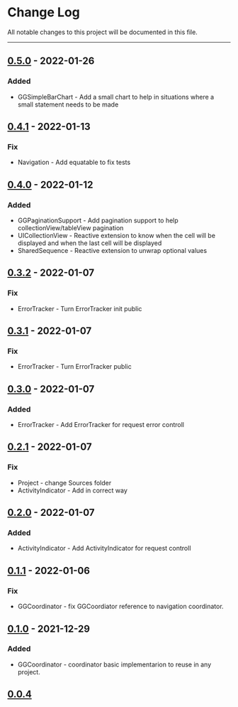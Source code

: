 # Change Log
All notable changes to this project will be documented in this file.

---

## [0.5.0](https://github.com/AnTonhoLAB/GGDevelopmentKit/releases/tag/0.5.0) - 2022-01-26
### Added
- GGSimpleBarChart - Add a small chart to help in situations where a small statement needs to be made

## [0.4.1](https://github.com/AnTonhoLAB/GGDevelopmentKit/releases/tag/0.4.1) - 2022-01-13
### Fix
- Navigation - Add equatable to fix tests 

## [0.4.0](https://github.com/AnTonhoLAB/GGDevelopmentKit/releases/tag/0.4.0) - 2022-01-12
### Added
- GGPaginationSupport - Add pagination support to help collectionView/tableView pagination
- UICollectionView - Reactive extension to know when the cell will be displayed and when the last cell will be displayed
- SharedSequence - Reactive extension to unwrap optional values

## [0.3.2](https://github.com/AnTonhoLAB/GGDevelopmentKit/releases/tag/0.3.2) - 2022-01-07
### Fix
- ErrorTracker - Turn ErrorTracker init public

## [0.3.1](https://github.com/AnTonhoLAB/GGDevelopmentKit/releases/tag/0.3.1) - 2022-01-07
### Fix
- ErrorTracker - Turn ErrorTracker public

## [0.3.0](https://github.com/AnTonhoLAB/GGDevelopmentKit/releases/tag/0.3.0) - 2022-01-07
### Added
- ErrorTracker - Add ErrorTracker for request error controll

## [0.2.1](https://github.com/AnTonhoLAB/GGDevelopmentKit/releases/tag/0.2.1) - 2022-01-07
### Fix
- Project - change Sources folder
- ActivityIndicator - Add in correct way

## [0.2.0](https://github.com/AnTonhoLAB/GGDevelopmentKit/releases/tag/0.2.0) - 2022-01-07
### Added
- ActivityIndicator - Add ActivityIndicator for request controll

## [0.1.1](https://github.com/AnTonhoLAB/GGDevelopmentKit/releases/tag/0.1.1) - 2022-01-06
### Fix
- GGCoordinator - fix GGCoordiator reference to navigation coordinator.

## [0.1.0](https://github.com/AnTonhoLAB/GGDevelopmentKit/releases/tag/0.1.0) - 2021-12-29
### Added
- GGCoordinator - coordinator basic implementarion to reuse in any project.

## [0.0.4](https://github.com/AnTonhoLAB/GGDevelopmentKit/releases/tag/0.0.4)

